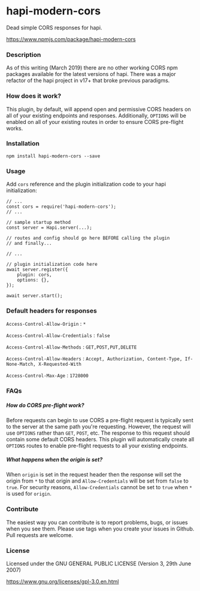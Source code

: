 # hapi-modern-cors

Dead simple CORS responses for hapi.

https://www.npmjs.com/package/hapi-modern-cors

### Description

As of this writing (March 2019) there are no other working CORS npm packages available for the
latest versions of hapi. There was a major refactor of the hapi project in v17+ that broke previous
paradigms.

### How does it work?

This plugin, by default, will append open and permissive CORS headers on all of your existing endpoints and responses.
Additionally, `OPTIONS` will be enabled on all of your existing routes in order to ensure CORS pre-flight works.

### Installation

    npm install hapi-modern-cors --save

### Usage

Add `cors` reference and the plugin initialization code to your hapi initialization:

    // ...
    const cors = require('hapi-modern-cors');
    // ...

    // sample startup method
    const server = Hapi.server(...);

    // routes and config should go here BEFORE calling the plugin
    // and finally...
    
    // ...

    // plugin initialization code here
    await server.register({
        plugin: cors,
        options: {},
    });

    await server.start();

### Default headers for responses

`Access-Control-Allow-Origin` : `*`

`Access-Control-Allow-Credentials` : `false`

`Access-Control-Allow-Methods` : `GET,POST,PUT,DELETE`

`Access-Control-Allow-Headers` : `Accept, Authorization, Content-Type, If-None-Match, X-Requested-With`

`Access-Control-Max-Age` : `1728000`

### FAQs

##### How do CORS pre-flight work?

Before requests can begin to use CORS a pre-flight request is typically sent to the server at the same path you're 
requesting. However, the request will use `OPTIONS` rather than `GET`, `POST`, etc. The response to this request should
contain some default CORS headers. This plugin will automatically create all `OPTIONS` routes to enable pre-flight
requests to all your existing endpoints.

##### What happens when the origin is set?

When `origin` is set in the request header then the response will set the origin from `*` to that origin and
`Allow-Credentials` will be set from `false` to `true`. For security reasons, `Allow-Credentials` cannot be set to
`true` when `*` is used for `origin`.

### Contribute

The easiest way you can contribute is to report problems, bugs, or issues when you see them. Please use tags when you
create your issues in Github. Pull requests are welcome.

### License

Licensed under the GNU GENERAL PUBLIC LICENSE (Version 3, 29th June 2007)

https://www.gnu.org/licenses/gpl-3.0.en.html
